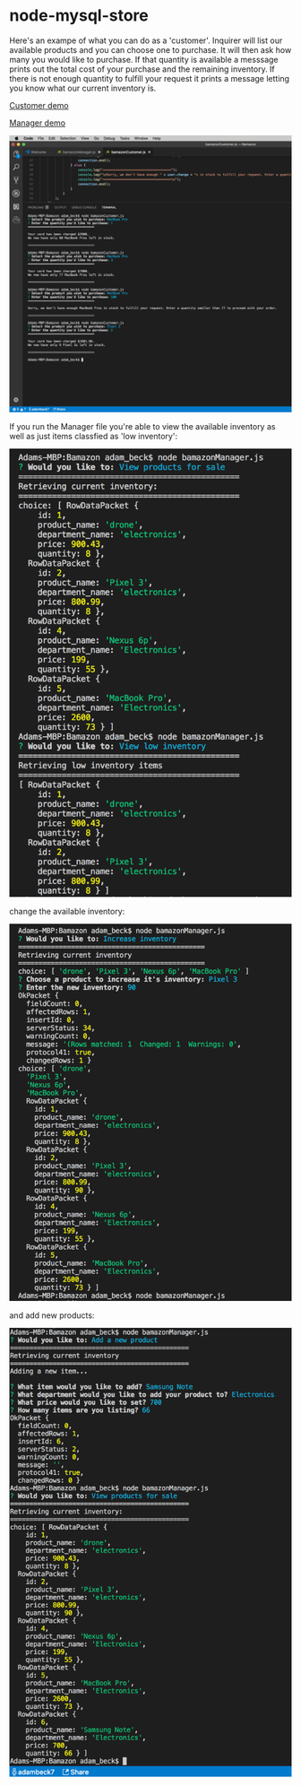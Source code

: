 # node-mysql-store

Here's an exampe of what you can do as a 'customer'. Inquirer will list our available products and you can choose one to purchase. It will then ask how many you would like to purchase. If that quantity is available a messsage prints out the total cost of your purchase and the remaining inventory. If there is not enough quantity to fulfill your request it prints a message letting you know what our current inventory is. 

[Customer demo](https://vimeo.com/283343236)

[Manager demo](https://vimeo.com/283343176)

![CLI example](img/bamazon_customer.png)

If you run the Manager file you're able to view the available inventory as well as just items classfied as 'low inventory':

![CLI example](img/View_all_view_low_inventory_commands.png)

change the available inventory: 

![CLI example](img/increase_inventory_command.png)

and add new products:

![CLI example](img/add_new_command.png)
